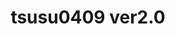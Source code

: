 ---
title: "tsusu0409 ver2.0"
startDate: "2025.05"
endDate:
description: "個人サイト「tsusu0409.com」を、Reactを用いて作成しました。"
---